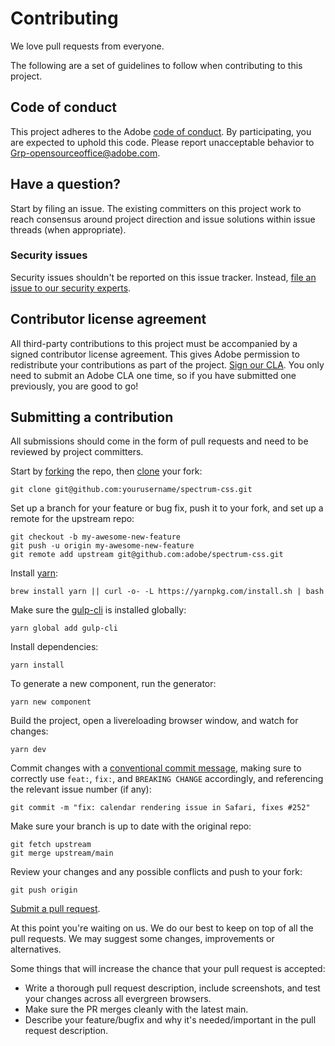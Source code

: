 # Contributing

We love pull requests from everyone.

The following are a set of guidelines to follow when contributing to this project.

## Code of conduct

This project adheres to the Adobe [code of conduct](CODE_OF_CONDUCT.md). By participating,
you are expected to uphold this code. Please report unacceptable behavior to
[Grp-opensourceoffice@adobe.com](mailto:Grp-opensourceoffice@adobe.com).

## Have a question?

Start by filing an issue. The existing committers on this project work to reach
consensus around project direction and issue solutions within issue threads
(when appropriate).

### Security issues

Security issues shouldn't be reported on this issue tracker. Instead, [file an issue to our security experts](https://helpx.adobe.com/security/alertus.html).

## Contributor license agreement

All third-party contributions to this project must be accompanied by a signed contributor
license agreement. This gives Adobe permission to redistribute your contributions
as part of the project. [Sign our CLA](http://opensource.adobe.com/cla.html). You
only need to submit an Adobe CLA one time, so if you have submitted one previously,
you are good to go!

## Submitting a contribution

All submissions should come in the form of pull requests and need to be reviewed
by project committers.

Start by [forking](https://help.github.com/articles/fork-a-repo/) the repo, then [clone](https://help.github.com/articles/cloning-a-repository/) your fork:

```shell
git clone git@github.com:yourusername/spectrum-css.git
```

Set up a branch for your feature or bug fix, push it to your fork, and set up a remote for the upstream repo:

```shell
git checkout -b my-awesome-new-feature
git push -u origin my-awesome-new-feature
git remote add upstream git@github.com:adobe/spectrum-css.git
```

Install [yarn](https://yarnpkg.com/en/docs/install):

```shell
brew install yarn || curl -o- -L https://yarnpkg.com/install.sh | bash
```

Make sure the [gulp-cli](https://github.com/gulpjs/gulp-cli) is installed globally:

```shell
yarn global add gulp-cli
```

Install dependencies:

```shell
yarn install
```

To generate a new component, run the generator:

```shell
yarn new component
```

Build the project, open a livereloading browser window, and watch for changes:

```shell
yarn dev
```

Commit changes with a [conventional commit message](https://www.conventionalcommits.org), making sure to correctly use `feat:`, `fix:`, and `BREAKING CHANGE` accordingly, and referencing the relevant issue number (if any):

```shell
git commit -m "fix: calendar rendering issue in Safari, fixes #252"
```

Make sure your branch is up to date with the original repo:

```shell
git fetch upstream
git merge upstream/main
```

Review your changes and any possible conflicts and push to your fork:

```shell
git push origin
```

[Submit a pull request](https://help.github.com/articles/creating-a-pull-request/).

At this point you're waiting on us. We do our best to keep on top of all the pull requests. We may suggest some changes, improvements or alternatives.

Some things that will increase the chance that your pull request is accepted:

-   Write a thorough pull request description, include screenshots, and test your changes across all evergreen browsers.
-   Make sure the PR merges cleanly with the latest main.
-   Describe your feature/bugfix and why it's needed/important in the pull request description.
